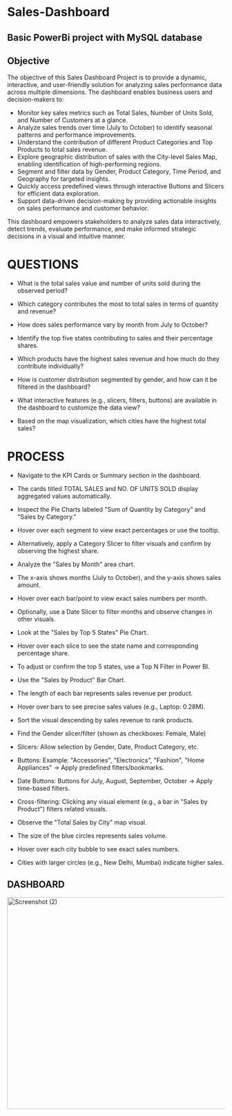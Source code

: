 # Sales-Dashboard
## Basic PowerBi project with MySQL database

## Objective
The objective of this Sales Dashboard Project is to provide a dynamic, interactive, and user-friendly solution for analyzing sales performance data across multiple dimensions. The dashboard enables business users and decision-makers to:

- Monitor key sales metrics such as Total Sales, Number of Units Sold, and Number of Customers at a glance.
- Analyze sales trends over time (July to October) to identify seasonal patterns and performance improvements.
- Understand the contribution of different Product Categories and Top Products to total sales revenue.
- Explore geographic distribution of sales with the City-level Sales Map, enabling identification of high-performing regions.
- Segment and filter data by Gender, Product Category, Time Period, and Geography for targeted insights.
- Quickly access predefined views through interactive Buttons and Slicers for efficient data exploration.
- Support data-driven decision-making by providing actionable insights on sales performance and customer behavior.

This dashboard empowers stakeholders to analyze sales data interactively, detect trends, evaluate performance, and make informed strategic decisions in a visual and intuitive manner.

# QUESTIONS
- What is the total sales value and number of units sold during the observed period?

- Which category contributes the most to total sales in terms of quantity and revenue?

- How does sales performance vary by month from July to October?

- Identify the top five states contributing to sales and their percentage shares.

- Which products have the highest sales revenue and how much do they contribute individually?

- How is customer distribution segmented by gender, and how can it be filtered in the dashboard?

- What interactive features (e.g., slicers, filters, buttons) are available in the dashboard to customize the data view?

- Based on the map visualization, which cities have the highest total sales?

# PROCESS
- Navigate to the KPI Cards or Summary section in the dashboard.
- The cards titled TOTAL SALES and NO. OF UNITS SOLD display aggregated values automatically.
- Inspect the Pie Charts labeled "Sum of Quantity by Category" and "Sales by Category."
  
- Hover over each segment to view exact percentages or use the tooltip.
- Alternatively, apply a Category Slicer to filter visuals and confirm by observing the highest share.
  
- Analyze the "Sales by Month" area chart.
- The x-axis shows months (July to October), and the y-axis shows sales amount.
- Hover over each bar/point to view exact sales numbers per month.
- Optionally, use a Date Slicer to filter months and observe changes in other visuals.

- Look at the "Sales by Top 5 States" Pie Chart.
- Hover over each slice to see the state name and corresponding percentage share.
- To adjust or confirm the top 5 states, use a Top N Filter in Power BI.

- Use the "Sales by Product" Bar Chart.
- The length of each bar represents sales revenue per product.
- Hover over bars to see precise sales values (e.g., Laptop: 0.28M).
- Sort the visual descending by sales revenue to rank products.

- Find the Gender slicer/filter (shown as checkboxes: Female, Male)

- Slicers:
Allow selection by Gender, Date, Product Category, etc.
- Buttons:
Example: "Accessories", "Electronics", "Fashion", "Home Appliances" → Apply predefined filters/bookmarks.
- Date Buttons:
Buttons for July, August, September, October → Apply time-based filters.
- Cross-filtering:
Clicking any visual element (e.g., a bar in "Sales by Product") filters related visuals.

- Observe the "Total Sales by City" map visual.
- The size of the blue circles represents sales volume.
- Hover over each city bubble to see exact sales numbers.
- Cities with larger circles (e.g., New Delhi, Mumbai) indicate higher sales.

## DASHBOARD
<img width="879" height="491" alt="Screenshot (2)" src="https://github.com/user-attachments/assets/b596a44b-35c3-4216-bb6b-6d345934ee70" />
